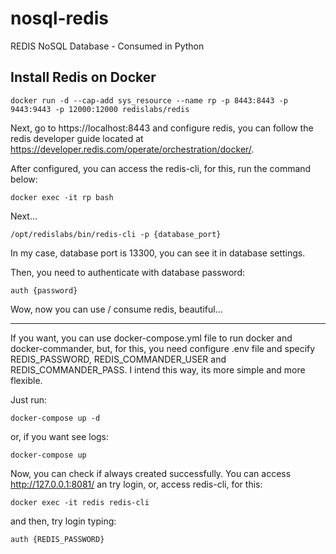 # nosql-redis
REDIS NoSQL Database - Consumed in Python

## Install Redis on Docker
```
docker run -d --cap-add sys_resource --name rp -p 8443:8443 -p 9443:9443 -p 12000:12000 redislabs/redis
```

Next, go to https://localhost:8443 and configure redis, you can follow the redis developer guide located at https://developer.redis.com/operate/orchestration/docker/.

After configured, you can access the redis-cli, for this, run the command below:

```
docker exec -it rp bash
```

Next...

```
/opt/redislabs/bin/redis-cli -p {database_port}
```

In my case, database port is 13300, you can see it in database settings.

Then, you need to authenticate with database password:

```
auth {password}
```

Wow, now you can use / consume redis, beautiful...

---
If you want, you can use docker-compose.yml file to run docker and docker-commander, but, for this, you need configure .env file and specify REDIS_PASSWORD, REDIS_COMMANDER_USER and REDIS_COMMANDER_PASS. I intend this way, its more simple and more flexible.

Just run:
```
docker-compose up -d
```
or, if you want see logs:
```
docker-compose up
```
Now, you can check if always created successfully. You can access http://127.0.0.1:8081/ an try login, or, access redis-cli, for this:
```
docker exec -it redis redis-cli
```
and then, try login typing:
```
auth {REDIS_PASSWORD}
```